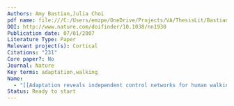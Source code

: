```yaml
---
Authors: Amy Bastian,Julia Choi
pdf name: file:///C:/Users/emzpe/OneDrive/Projects/VA/ThesisLit/Bastian/Adaptation_reveals_ind_control_networks_for_human_walking.pdf
DOI: http://www.nature.com/doifinder/10.1038/nn1930
Publication date: 07/01/2007
Literature Type: Paper
Relevant project(s): Cortical
Citations: "231"
Core paper?: No
Journal: Nature
Key terms: adaptation,walking
Name:
  - "[[Adaptation reveals independent control networks for human walking]]"
Status: Ready to start
---
```

